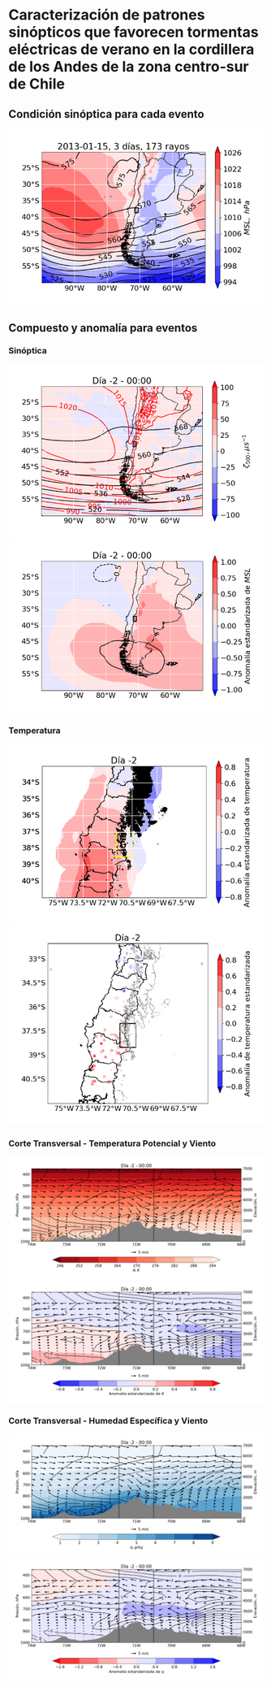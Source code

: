 # Caracterización de patrones sinópticos que favorecen tormentas eléctricas de verano en la cordillera de los Andes de la zona centro-sur de Chile

## Condición sinóptica para cada evento
![](https://github.com/Fran-GS-96/Tesis_MMC_gifs/blob/main/sinoptica_dia0.gif)

## Compuesto y anomalía para eventos

### Sinóptica
![](https://github.com/Fran-GS-96/Tesis_MMC_gifs/blob/main/z500-mslp-relvort.gif) ![](https://github.com/Fran-GS-96/Tesis_MMC_gifs/blob/main/a_z500_a-mslp.gif)

### Temperatura
![](https://github.com/Fran-GS-96/Tesis_MMC_gifs/blob/main/temp_max_cr2met.gif)
![](https://github.com/Fran-GS-96/Tesis_MMC_gifs/blob/main/stations_all.gif)

### Corte Transversal - Temperatura Potencial y Viento
![](https://github.com/Fran-GS-96/Tesis_MMC_gifs/blob/main/LAT-ALT_theta_viento.gif)
![](https://github.com/Fran-GS-96/Tesis_MMC_gifs/blob/main/LAT-ALT_a-theta_a-viento.gif)

### Corte Transversal - Humedad Específica y Viento
![](https://github.com/Fran-GS-96/Tesis_MMC_gifs/blob/main/LAT-ALT_q_viento.gif)
![](https://github.com/Fran-GS-96/Tesis_MMC_gifs/blob/main/LAT-ALT_a-q_a-viento.gif)
